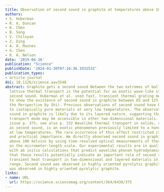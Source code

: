 ```yaml
---
title: Observation of second sound in graphite at temperatures above 100 K
authors:
- S. Huberman
- R. A. Duncan
- K. Chen
- B. Song
- V. Chiloyan
- Z. Ding
- A. A. Maznev
- G. Chen
- K. A. Nelson
date: '2019-04-26'
publication: "Science"
publishDate: '2024-01-30T07:16:36.193253Z'
publication_types:
- article-journal
doi: 10.1126/science.aav3548
abstract: Graphite gets a second sound Between the two extremes of ballistic and diffusive
  lattice thermal transport is the potential for an exotic wave-like state known as
  second sound. Huberman et al. used fast, transient thermal grating measurements
  to show the existence of second sound in graphite between 85 and 125 kelvin (see
  the Perspective by Shi). Previous observations of second sound have been rare, confined
  to isotopically pure materials at very low temperatures. The observation of second
  sound in graphite is likely due to its layered nature, suggesting that this thermal
  transport mode may be accessible in other two-dimensional materials. Science, this
  issue p. 375; see also p. 332 Wavelike thermal transport in solids, referred to
  as second sound, is an exotic phenomenon previously limited to a handful of materials
  at low temperatures. The rare occurrence of this effect restricted its scientific
  and practical importance. We directly observed second sound in graphite at temperatures
  above 100 kelvins by using time-resolved optical measurements of thermal transport
  on the micrometer-length scale. Our experimental results are in qualitative agreement
  with ab initio calculations that predict wavelike phonon hydrodynamics. We believe
  that these results potentially indicate an important role of second sound in microscale
  transient heat transport in two-dimensional and layered materials in a wide temperature
  range. Second sound was observed in highly oriented pyrolytic graphite. Second sound
  was observed in highly oriented pyrolytic graphite.
links:
- name: URL
  url: https://science.sciencemag.org/content/364/6438/375
---
```

